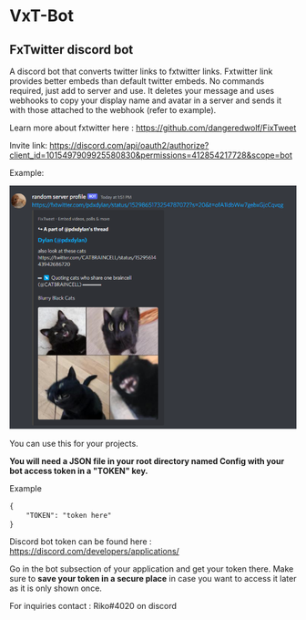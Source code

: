 # VxT-Bot

## FxTwitter discord bot


A discord bot that converts twitter links to fxtwitter links. Fxtwitter link provides better embeds than default twitter embeds. No commands required, just add to server and use. It deletes your message and uses webhooks to copy your display name and avatar in a server and sends it with those attached to the webhook (refer to example).

Learn more about fxtwitter here : https://github.com/dangeredwolf/FixTweet

Invite link: https://discord.com/api/oauth2/authorize?client_id=1015497909925580830&permissions=412854217728&scope=bot

Example:

![alt text](./data/example.png "Example of bot using webhook to send message")




You can use this for your projects. 

**You will need a JSON file in your root directory named Config with your bot access token in a "TOKEN" key.**

Example

```
{
    "TOKEN": "token here"
}
```

Discord bot token can be found here : https://discord.com/developers/applications/

Go in the bot subsection of your application and get your token there. Make sure to **save your token in a secure place** in case you want to access it later as it is only shown once.

For inquiries contact : Riko#4020 on discord
